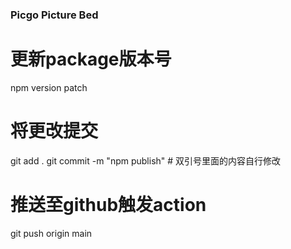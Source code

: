 ### Picgo Picture Bed

# 更新package版本号
npm version patch
# 将更改提交
git add .
git commit -m "npm publish" # 双引号里面的内容自行修改

# 推送至github触发action
git push origin main
